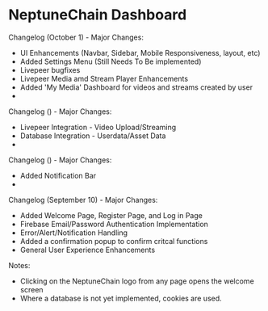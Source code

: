 # NeptuneChain Dashboard

Changelog (October 1) - Major Changes:
- UI Enhancements (Navbar, Sidebar, Mobile Responsiveness, layout, etc)
- Added Settings Menu (Still Needs To Be implemented)
- Livepeer bugfixes 
- Livepeer Media amd Stream Player Enhancements
- Added 'My Media' Dashboard for videos and streams created by user
-

Changelog () - Major Changes:
- Livepeer Integration - Video Upload/Streaming
- Database Integration - Userdata/Asset Data
-


Changelog () - Major Changes:
- Added Notification Bar
-


Changelog (September 10) - Major Changes:
 - Added Welcome Page, Register Page, and Log in Page
 - Firebase Email/Password Authentication Implementation
 - Error/Alert/Notification Handling
 - Added a confirmation popup to confirm critcal functions
 - General User Experience Enhancements

 Notes:

  - Clicking on the NeptuneChain logo from any page opens the welcome screen
  - Where a database is not yet implemented, cookies are used.

